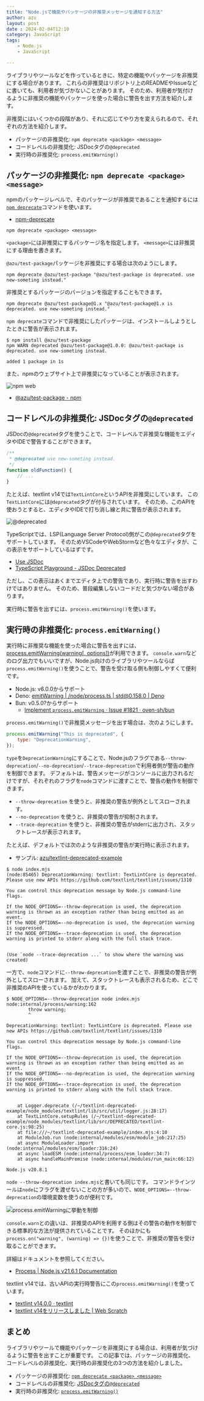 ```yaml
---
title: "Node.jsで機能やパッケージの非推奨メッセージを通知する方法"
author: azu
layout: post
date : 2024-02-04T12:10
category: JavaScript
tags:
    - Node.js
    - JavaScript

---
```


ライブラリやツールなどを作っているときに、特定の機能やパッケージを非推奨にする場合があります。
これらの非推奨はリポジトリ上のREADMEやIssueなどに書いても、利用者が気づかないことがあります。
そのため、利用者が気付けるように非推奨の機能やパッケージを使った場合に警告を出す方法を紹介します。

非推奨にはいくつかの段階があり、それに応じてやり方を変えられるので、それぞれの方法を紹介します。

- パッケージの非推奨化: `npm deprecate <package> <message>`
- コードレベルの非推奨化: JSDocタグの`@deprecated` 
- 実行時の非推奨化: `process.emitWarning()`

## パッケージの非推奨化: `npm deprecate <package> <message>`

npmのパッケージレベルで、そのパッケージが非推奨であることを通知するには[`npm deprecate`](https://docs.npmjs.com/cli/v8/commands/npm-deprecate)コマンドを使います。

- [npm-deprecate](https://docs.npmjs.com/cli/v8/commands/npm-deprecate)

```shell
npm deprecate <package> <message>
```

`<package>`には非推奨にするパッケージ名を指定します。
`<message>`には非推奨にする理由を書きます。

`@azu/test-package`パッケージを非推奨にする場合は次のようにします。

```shell
npm deprecate @azu/test-package "@azu/test-package is deprecated. use new-someting instead." 
```

非推奨とするパッケージのバージョンを指定することもできます。

```shell
npm deprecate @azu/test-package@1.x "@azu/test-package@1.x is deprecated. use new-someting instead." 
```

`npm deprecate`コマンドで非推奨にしたパッケージは、インストールしようとしたときに警告が表示されます。

```shell
$ npm install @azu/test-package
npm WARN deprecated @azu/test-package@1.0.0: @azu/test-package is deprecated. use new-someting instead.

added 1 package in 1s
```

また、npmのウェブサイト上で非推奨になっていることが表示されます。

![npm web](https://efcl.info/wp-content/uploads/2024/02/04-1707021499.png)

- [@azu/test-package - npm](https://www.npmjs.com/package/@azu/test-package)

## コードレベルの非推奨化: JSDocタグの`@deprecated`

JSDocの`@deprecated`タグを使うことで、コードレベルで非推奨な機能をエディタやIDEで警告することができます。

```js
/**
 * @deprecated use new-someting instead.
 */
function oldFunction() {
    // ...
}
```

たとえば、textlint v14では`TextLintCore`というAPIを非推奨にしています。
この`TextLintCore`には`@deprecated`タグが付与されています。
そのため、このAPIを使おうとすると、エディタやIDEで打ち消し線と共に警告が表示されます。

![@deprecated](https://efcl.info/wp-content/uploads/2024/02/04-1707021698.png)

TypeScriptでは、LSP(Language Server Protocol)側がこの`@deprecated`タグをサポートしています。
そのためVSCodeやWebStormなど色々なエディタが、この表示をサポートしているはずです。

- [Use JSDoc](https://jsdoc.app/tags-deprecated)
- [TypeScript Playground - JSDoc Deprecated](https://www.typescriptlang.org/play?#code/PTAEBYDoAZHMGR7BkIAMApAygEQPYGNB2DIfoZAGhlkCEGQaIYABAEwFMAHAJxuwEMAXGqwGQZBo9UHaGQJ0MgMYZABwyBrBgBQIUIF-4wAVKgVQZAMQyA-BkDqDIH0GQEAMgKblAf86AKdTRZsgJIZA-vKAKVzWAzBkAiDGUAWDIGUGQLEMpJYAcGKWECWDM9hAIIZqeiZWDioLS1hAWQYVQE0GLQkJAEsAOw4GADMWbBpQAEFsbEwAVwyASTSszFAAbwlQUDSWAFsaAC5QAGc2BnSAcwBuRtABmjTaBi7e-rTh5KbgACpl0BDGZnZOUEBjuUB4hkAohjFxyZoGQFWGQGKGQB+GQGuGQEmGKNtAeQZAAwYFO1Bl4FHumgAHl0AEStFgAGxowNAAB9QMCsjQwZDgSMAL7JWjYcEsJigEppXqgUr-BhVGpdIolcpscmYEYk850yD-AEjHygAAqAE86DRUNh+nQ2EhAHrpgArjQAWmrhAOsMgFuGQCLDEIrmJAEUMgHqGQDdDAJNI4YogOYAzxUAYC6mQBG1oBAhjIzkc8BIhxUgG0GQDJDFxEIAzaMAUiqmQBfimoEklpAA3bolWiAKwZfLhABUMgHGGK74DyedIccHglL-Qk0QAhDKrAGUMgAmGQCXDIAShkAzwwG6SAZoYbg9AKGKsEQtE24U4RFwgFGDQCMGqZABYRgC5Pf2JCRAA)

ただし、この表示はあくまでエディタ上での警告であり、実行時に警告を出すわけではありません。
そのため、普段編集しないコードだと気づかない場合があります。

実行時に警告を出すには、`process.emitWarning()`を使います。

## 実行時の非推奨化: `process.emitWarning()`

実行時に非推奨な機能を使った場合に警告を出すには、[process.emitWarning(warning[, options])](https://nodejs.org/api/process.html#processemitwarningwarning-options)が利用できます。
`console.warn`などのログ出力でもいいですが、Node.js向けのライブラリやツールならば`process.emitWarning()`を使うことで、警告を受け取る側も制御しやすくて便利です。

- Node.js: v6.0.0からサポート
- Deno: [emitWarning | /node/process.ts | std@0.158.0 | Deno](https://deno.land/std@0.158.0/node/process.ts?doc=&s=emitWarning)
- Bun: v0.5.0?からサポート
    - [Implement `process.emitWarning` · Issue #1821 · oven-sh/bun](https://github.com/oven-sh/bun/issues/1821)

`process.emitWarning()`で非推奨メッセージを出す場合は、次のようにします。

```js
process.emitWarning("This is deprecated", {
    type: "DeprecationWarning",
});
```

`type`を`DeprecationWarning`にすることで、Node.jsのフラグである`--throw-deprecation`/`--no-deprecation`/`--trace-deprecation`で利用者側が警告の動作を制御できます。
デフォルトは、警告メッセージがコンソールに出力されるだけですが、それぞれのフラグを`node`コマンドに渡すことで、警告の動作を制御できます。

- `--throw-deprecation` を使うと、非推奨の警告が例外としてスローされます。
- `--no-deprecation` を使うと、非推奨の警告が抑制されます。
- `--trace-deprecation` を使うと、非推奨の警告がstderrに出力され、スタックトレースが表示されます。

たとえば、デフォルトでは次のような非推奨の警告が実行時に表示されます。

- サンプル: [azu/textlint-deprecated-example](https://github.com/azu/textlint-deprecated-example)

```shell
$ node index.mjs
(node:85465) DeprecationWarning: textlint: TextLintCore is deprecated. Please use new APIs https://github.com/textlint/textlint/issues/1310

You can control this deprecation message by Node.js command-line flags.

If the NODE_OPTIONS=--throw-deprecation is used, the deprecation warning is thrown as an exception rather than being emitted as an event.
If the NODE_OPTIONS=--no-deprecation is used, the deprecation warning is suppressed.
If the NODE_OPTIONS=--trace-deprecation is used, the deprecation warning is printed to stderr along with the full stack trace.


(Use `node --trace-deprecation ...` to show where the warning was created)
```

一方で、`node`コマンドに`--throw-deprecation`を渡すことで、非推奨の警告が例外としてスローされます。
加えて、スタックトレースも表示されるため、どこで非推奨のAPIを使っているかがわかります。


```shell
$ NODE_OPTIONS=--throw-deprecation node index.mjs
node:internal/process/warning:162
        throw warning;
        ^

DeprecationWarning: textlint: TextLintCore is deprecated. Please use new APIs https://github.com/textlint/textlint/issues/1310

You can control this deprecation message by Node.js command-line flags.

If the NODE_OPTIONS=--throw-deprecation is used, the deprecation warning is thrown as an exception rather than being emitted as an event.
If the NODE_OPTIONS=--no-deprecation is used, the deprecation warning is suppressed.
If the NODE_OPTIONS=--trace-deprecation is used, the deprecation warning is printed to stderr along with the full stack trace.


    at Logger.deprecate (/~/textlint-deprecated-example/node_modules/textlint/lib/src/util/logger.js:28:17)
    at TextLintCore.setupRules (/~/textlint-deprecated-example/node_modules/textlint/lib/src/DEPRECATED/textlint-core.js:98:25)
    at file:///~/textlint-deprecated-example/index.mjs:4:10
    at ModuleJob.run (node:internal/modules/esm/module_job:217:25)
    at async ModuleLoader.import (node:internal/modules/esm/loader:316:24)
    at async loadESM (node:internal/process/esm_loader:34:7)
    at async handleMainPromise (node:internal/modules/run_main:66:12)

Node.js v20.8.1
```

`node --throw-deprecation index.mjs`と書いても同じです。
コマンドラインツールは`node`にフラグを渡せないことの方が多いので、`NODE_OPTIONS=--throw-deprecation`の環境変数を使うのが便利です。

![process.emitWarningに挙動を制御](https://efcl.info/wp-content/uploads/2024/02/04-1707022460.png)

`console.warn`との違いは、非推奨のAPIを利用する側はその警告の動作を制御できる標準的な方法が提供されていることです。
そのほかにも`process.on("warning", (warning) => {})`を使うことで、非推奨の警告を受け取ることができます。

詳細はドキュメントを参照してください。

- [Process | Node.js v21.6.1 Documentation](https://nodejs.org/api/process.html#processemitwarningwarning-options)

textlint v14では、古いAPIの実行時警告にこの`process.emitWarning()`を使っています。

- [textlint v14.0.0 · textlint](https://textlint.github.io/blog/2024/02/03/textlint-14#add-deprecation-warning-to-old-apis)
- [textlint v14をリリースしました | Web Scratch](https://efcl.info/2024/02/04/textlint-v14/)

## まとめ

ライブラリやツールで機能やパッケージを非推奨にする場合は、利用者が気づけるように警告を出すことが重要です。
この記事では、パッケージの非推奨化、コードレベルの非推奨化、実行時の非推奨化の3つの方法を紹介しました。

- パッケージの非推奨化: [`npm deprecate <package> <message>`](https://docs.npmjs.com/cli/v8/commands/npm-deprecate)
- コードレベルの非推奨化: [JSDocタグの`@deprecated`](https://jsdoc.app/tags-deprecated)
- 実行時の非推奨化: [`process.emitWarning()`](https://nodejs.org/api/process.html#processemitwarningwarning-options)